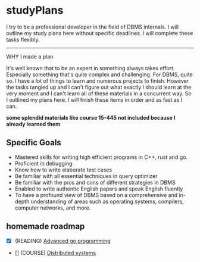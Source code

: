 # studyPlans

I try to be a professional developer in the field of DBMS internals. I will outline my study plans here without specific deadlines. I will complete these tasks flexibly.

---

WHY I made a plan

It's well known that to be an expert in something always takes effort. Especially something that's quite complex and challenging. For DBMS, quite so. I have a lot of things to learn and numerous projects to finish. However the tasks tangled up and I can't figure out what exactly I should learn at the very moment and I can't learn all of these materials in a concurrent way. So I outlined my plans here. I will finish these items in order and as fast as I can.

**some splendid materials like course 15-445 not included because I already learned them**

## Specific Goals

- Mastered skills for writing high efficient programs in C++, rust and go.
- Proficient in debugging
- Know how to write elaborate test cases
- Be familiar with all essential techniques in query optimizer
- Be familiar with the pros and cons of different strategies in DBMS
- Enabled to write authentic English papers and speak English fluently
- To have a profound view of DBMS based on a comprehensive and in-depth understanding of areas such as operating systems, compilers, computer networks, and more.

## homemade roadmap

- [x] \(READING) [Advanced go programming](https://chai2010.cn/advanced-go-programming-book/)
- [] \(COURSE) [Distributed systems](https://pdos.csail.mit.edu/6.824/schedule.html)
